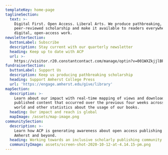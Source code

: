 ```yaml
---
templateKey: home-page
taglineSection:
  text: >-
    Digital First. Open Access. Liberal Arts. We produce pathbreaking,
    peer-reviewed scholarship and make it available to readers everywhere as
    digital, open-access work.
newsletterSection:
  buttonLabel: Subscribe
  description: Stay current with our quarterly newsletter
  heading: Keep up to date with ACP
  url: >-
    https://visitor.r20.constantcontact.com/manage/optin?v=001WXZkjjlBP1ZO4vWwIA9HU80CKVVKX-DWmCItOAZxMlaI6uN2m3u7Ni8ELHYeO4PkjOocQfUTRPY390FT7lD5ykY3B-6NcZU3GXwUKc1ZRYc%3D
fundraiserSection:
  buttonLabel: Support Us
  description: Keep us producing pathbreaking scholarship
  heading: Support Amherst College Press
  url: 'https://engage.amherst.edu/give/library'
mapSection:
  description: >-
    Learn about our impact with real-time mapping of views and downloads of our
    published content that occurred over the previous four weeks across the
    world and other statistics about the usage of our books.
  heading: Our impact and reach is global
  mapImage: /assets/map-image.png
communitySection:
  description: >-
    Learn how ACP is generating awareness about open access publishing at
    Amherst and beyond.
  heading: Working towards an inclusive scholarly publishing community
  communityImage: assets/screen-shot-2020-10-12-at-4.14.15-pm.png
---
```

